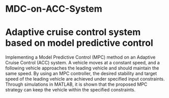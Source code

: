 # MDC-on-ACC-System
# Adaptive cruise control system based on model predictive control
Implementing a Model Predictive Control (MPC) method on an Adaptive Cruise Control (ACC) system. A vehicle moves at a constant speed, and a following vehicle approaches the leading vehicle and should maintain the same speed. By using an MPC controller, the desired stability and target speed of the leading vehicle are achieved under specified input constraints. Through simulations in MATLAB, it is shown that the proposed MPC strategy can keep the vehicle within the specified constraints.
